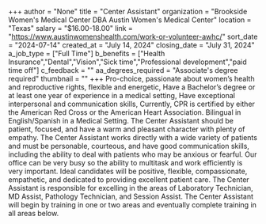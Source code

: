 +++
author = "None"
title = "Center Assistant"
organization = "Brookside Women's Medical Center DBA Austin Women's Medical Center"
location = "Texas"
salary = "$16.00-18.00"
link = "https://www.austinwomenshealth.com/work-or-volunteer-awhc/"
sort_date = "2024-07-14"
created_at = "July 14, 2024"
closing_date = "July 31, 2024"
a_job_type = ["Full Time"]
b_benefits = ["Health Insurance","Dental","Vision","Sick time","Professional development","paid time off"]
c_feedback = ""
aa_degrees_required = "Associate's degree required"
thumbnail = ""
+++
Pro-choice, passionate about women’s health and reproductive rights, flexible and energetic,
Have a Bachelor’s degree or at least one year of experience in a medical setting,
Have exceptional interpersonal and communication skills,
Currently, CPR is certified by either the American Red Cross or the American Heart Association.
Bilingual in English/Spanish in a Medical Setting. 
The Center Assistant should be patient, focused, and have a warm and pleasant character with plenty of empathy. The Center Assistant works directly with a wide variety of patients and must be personable, courteous, and have good communication skills, including the ability to deal with patients who may be anxious or fearful. Our office can be very busy so the ability to multitask and work efficiently is very important. Ideal candidates will be positive, flexible, compassionate, empathetic, and dedicated to providing excellent patient care.
The Center Assistant is responsible for excelling in the areas of Laboratory Technician, MD Assist, Pathology Technician, and Session Assist.
The Center Assistant will begin by training in one or two areas and eventually complete training in all areas below.
